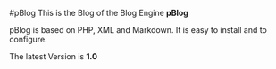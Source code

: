 #pBlog
This is the Blog of the Blog Engine **pBlog**

pBlog is based on PHP, XML and Markdown. It is easy to install and to configure.

The latest Version is **1.0**
